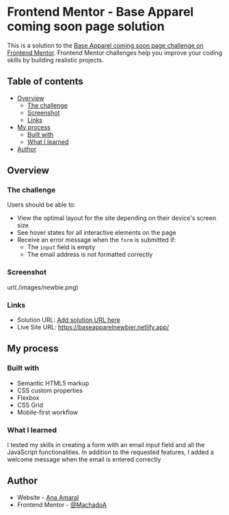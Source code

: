 # Frontend Mentor - Base Apparel coming soon page solution

This is a solution to the [Base Apparel coming soon page challenge on Frontend Mentor](https://www.frontendmentor.io/challenges/base-apparel-coming-soon-page-5d46b47f8db8a7063f9331a0). Frontend Mentor challenges help you improve your coding skills by building realistic projects. 

## Table of contents

- [Overview](#overview)
  - [The challenge](#the-challenge)
  - [Screenshot](#screenshot)
  - [Links](#links)
- [My process](#my-process)
  - [Built with](#built-with)
  - [What I learned](#what-i-learned)
- [Author](#author)

## Overview

### The challenge

Users should be able to:

- View the optimal layout for the site depending on their device's screen size
- See hover states for all interactive elements on the page
- Receive an error message when the `form` is submitted if:
  - The `input` field is empty
  - The email address is not formatted correctly

### Screenshot

url(./images/newbie.png)


### Links

- Solution URL: [Add solution URL here](https://baseapparelnewbier.netlify.app/)
- Live Site URL: https://baseapparelnewbier.netlify.app/ 

## My process

### Built with

- Semantic HTML5 markup
- CSS custom properties
- Flexbox
- CSS Grid
- Mobile-first workflow


### What I learned

I tested my skills in creating a form with an email input field and all the JavaScript functionalities. In addition to the requested features, I added a welcome message when the email is entered correctly


## Author

- Website - [Ana Amaral](http://anaamaral.pt/)
- Frontend Mentor - [@MachadoA](https://www.frontendmentor.io/profile/MachadoA)


